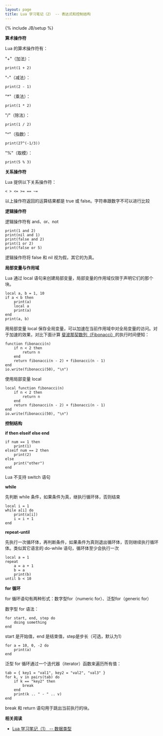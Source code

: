 ```yaml
---
layout: page
title: Lua 学习笔记（2） -- 表达式和控制结构
---
```

{% include JB/setup %}

**算术操作符**

Lua 的算术操作符有：

"+"（加法）：

    
    
    print(1 + 2)

"-"（减法）：

    
    
    print(2 - 1)

"*"（乘法）：

    
    
    print(1 * 2)

"/"（除法）：

    
    
    print(1 / 2)

"^"（指数）：

    
    
    print(27^(-1/3))

"%"（取模）：

    
    
    print(5 % 3)

**关系操作符**

Lua 提供以下关系操作符：

    
    
    < > <= >= == ~=
    

以上操作符返回的运算结果都是 true 或 false。字符串跟数字不可以进行比较

**逻辑操作符**

逻辑操作符有 and、or、not

    
    
    print(1 and 2)
    print(nil and 1)
    print(false and 2)
    print(1 or 2)
    print(false or 5)
    

逻辑操作符将 false 和 nil 视为假，其它的为真。

**局部变量与作用域**

Lua 通过 local 语句来创建局部变量，局部变量的作用域仅限于声明它们的那个块。

    
    
    local a, b = 1, 10
    if a < b then
        print(a)
        local a
        print(a)
    end
    print(a, b)
    

用局部变量 local 保存全局变量，可以加速在当前作用域中对全局变量的访问。对于加速的效果，对比下面计算
[斐波那契数列（Fibonacci）](http://en.wikipedia.org/wiki/Fibonacci)的执行时间便知：

    
    
    function fibonacci(n)
        if n < 2 then
            return n
        end
        return fibonacci(n - 2) + fibonacci(n - 1)
    end
    io.write(fibonacci(50), "\n")
    

使用局部变量 local

    
    
    local function fibonacci(n)
        if n < 2 then
            return n
        end
        return fibonacci(n - 2) + fibonacci(n - 1)
    end
    io.write(fibonacci(50), "\n")
    

**控制结构**

**if then elseif else end**
    
    
    if num == 1 then
        print(1)
    elseif num == 2 then
        print(2)
    else 
        print("other")
    end
    

Lua 不支持 switch 语句

**while**

先判断 while 条件，如果条件为真，继执行循环体，否则结束

    
    
    local i = 1
    while a[i] do
        print(a[i])
        i = i + 1
    end
    

**repeat-until**

先执行一次循环体，再判断条件，如果条件为真则退出循环体，否则继续执行循环体。类似其它语言的 do-while 语句，循环体至少会执行一次

    
    
    local a = 1
    repeat
        a = a + 1
        b = a
        print(b)
    until b < 10
    

**for 循环**

for 循环语句有两种形式：数字型for（numeric for）、泛型for（generic for）

数字型 for 语法：

    
    
    for start, end, step do
        doing something
    end
    

start 是开始值，end 是结束值，step是步长（可选，默认为1）

    
    
    for a = 10, 0, -2 do
        print(a)
    end
    

泛型 for 循环通过一个迭代器（iterator）函数来遍历所有值：

    
    
    tab = { key1 = "val1", key2 = "val2", "val3" }
    for k, v in pairs(tab) do
        if k == "key2" then
            break    
        end
        print(k .. " - " .. v)
    end
    

break 和 return 语句用于跳出当前执行的块。

**相关阅读**

  * [Lua 学习笔记（1） -- 数据类型](http://dhq.me/lua-learning-notes-data-type)

